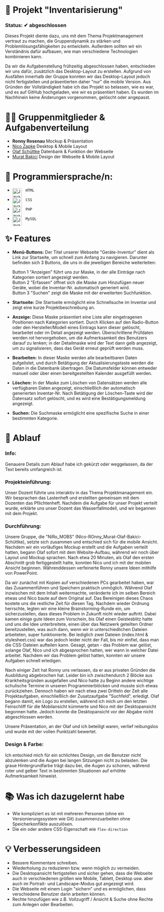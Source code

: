 # 📁 Projekt "Inventarisierung"
### Status: ✔ abgeschlossen
Dieses Projekt diente dazu, uns mit dem Thema Projektmanagement vertraut zu machen, die Gruppendynamik zu stärken und Problemlösungsfähigkeiten zu entwickeln. Außerdem sollten wir ein Verständnis dafür aufbauen, wie man verschiedene Technologien kombinieren kann.

Da wir die Aufgabenstellung frühzeitig abgeschlossen haben, entschieden wir uns dafür, zusätzlich das Desktop-Layout zu erstellen. Aufgrund von Ausfällen innerhalb der Gruppe konnten wir das Desktop-Layout jedoch nicht fertigstellen und präsentierten daher "nur" die mobile Version. 
Aus Gründen der Vollständigkeit habe ich das Projekt so belassen, wie es war, und es auf GitHub hochgeladen, wie wir es präsentiert haben. Es wurden im Nachhinein keine Änderungen vorgenommen, gelöscht oder angepasst.

# 👨‍💻 Gruppenmitglieder & Aufgabenverteilung
- <b>Ronny Rosenau</b>
Mockup & Präsentation
- [Nico Zapke](https://github.com/nzapke)
Desktop & Mobile Layout
- [Olaf Schüttke](https://github.com/S2pid030)
Datenbank & Funktion der Webseite
- [Murat Bakici](https://github.com/murat-bakici)
Design der Webseite & Mobile Layout
 
# 🧰 Programmiersprache/n:
- `HTML` <img align="left" alt="Java" width="30px" style="padding-right:10px;" src="https://cdn.jsdelivr.net/gh/devicons/devicon/icons/html5/html5-original.svg"/>

- `CSS` <img align="left" alt="Java" width="30px" style="padding-right:10px;" src="https://cdn.jsdelivr.net/gh/devicons/devicon/icons/css3/css3-original.svg"/>

- `PHP` <img align="left" alt="Java" width="30px" style="padding-right:10px;" src="https://cdn.jsdelivr.net/gh/devicons/devicon/icons/php/php-original.svg"/>

- `MySQL`<img align="left" alt="Java" width="30px" style="padding-right:10px;" src="https://cdn.jsdelivr.net/gh/devicons/devicon/icons/mysql/mysql-original.svg"/>

# ✨ Features
- **Menü-Buttons:** Der Titel unserer Webseite "Geräte-Inventur" dient als Link zur Startseite, um schnell zum Anfang zu navigieren. Darunter befinden sich 3 Buttons, die uns in die jeweiligen Bereiche weiterleiten:

    Button 1 "Anzeigen" führt uns zur Maske, in der alle Einträge nach Kategorien sortiert angezeigt werden.<br>
    Button 2 "Erfassen" öffnet sich die Maske zum Hinzufügen neuer Geräte, wobei die Inventar-Nr. automatisch generiert wird.<br>
    Button 3 "Suchen" zeigt die Maske mit der erweiterten Suchfunktion.


- **Startseite:** Die Startseite ermöglicht eine Schnellsuche im Inventar und zeigt eine kurze Projektbeschreibung an.


- **Anzeige:** Diese Maske präsentiert eine Liste aller eingetragenen Positionen nach Kategorien sortiert. Durch Klicken auf den Radio-Button oder den Hersteller/Modell eines Eintrags kann dieser gelöscht, bearbeitet oder im Detail angezeigt werden. 
               Überschrittene Prüfdaten werden rot hervorgehoben, um die Aufmerksamkeit des Benutzers darauf zu lenken; in der Detailmaske wird der Text dann gelb angezeigt, um zu signalisieren, dass das Gerät erneut geprüft werden muss.


- **Bearbeiten:** In dieser Maske werden alle bearbeitbaren Daten aufgelistet, und durch Betätigung der Aktualisierungstaste werden die Daten in die Datenbank übertragen. Die Datumsfelder können entweder manuell oder über einen bereitgestellten Kalender ausgefüllt werden.


- **Löschen:** In der Maske zum Löschen von Datensätzen werden alle verfügbaren Daten angezeigt, einschließlich der automatisch generierten Inventar-Nr. Nach Betätigung der Löschen-Taste wird der Datensatz sofort gelöscht, und es wird eine Bestätigungsmeldung angezeigt.


- **Suchen:** Die Suchmaske ermöglicht eine spezifische Suche in einer bestimmten Kategorie.

# 🔄 Ablauf
### **Info:**<br> 
Genauere Details zum Ablauf habe ich gekürzt oder weggelassen, da der Text bereits umfangreich ist.

### **Projekteinführung:**<br>
Unser Dozent führte uns interaktiv in das Thema Projektmanagement ein. Wir besprachen das Lastenheft und erstellten gemeinsam mit dem Dozenten das Pflichtenheft. Nachdem die Aufgabe für unser Projekt verteilt wurde, erklärte uns unser Dozent das Wasserfallmodell, und wir begannen mit dem Projekt.

### **Durchführung:**<br>
Unsere Gruppe, die "NiRo_MOBS" (NIco-ROnny_Murat-Olaf-Bakici-Schüttke), setzte sich zusammen und entschied sich für die mobile Ansicht. 
Nachdem wir ein vorläufiges Mockup erstellt und die Aufgaben verteilt hatten, begann Olaf sofort mit dem Website-Aufbau, während wir noch über Layout und Mockup sprachen. 
Nach etwa 20 Minuten, als Olaf den ersten Abschnitt grob fertiggestellt hatte, konnten Nico und ich mit der mobilen Ansicht beginnen. Währenddessen verfeinerte Ronny unsere Ideen mithilfe von PowerPoint.

Da wir zunächst mit Kopien auf verschiedenen PCs gearbeitet haben, war das Zusammenführen und Speichern praktisch unmöglich. Während Olaf inzwischen mit dem Inhalt weitermachte, veränderte ich im selben Bereich etwas und Nico baute auf dem Original auf. 
Das Bereinigen dieses Chaos kostete uns die restliche Zeit für diesen Tag. Nachdem wieder Ordnung herrschte, legten wir eine kleine Brainstorming-Runde ein, um sicherzustellen, dass dieses Problem in Zukunft nicht wieder auftritt. 
Dabei kamen einige gute Ideen zum Vorschein, bis Olaf einen Geistesblitz hatte und uns die Idee unterbreitete, einen über das Netzwerk geteilten Ordner bereitzustellen, was auch dann, wenn wir in unterschiedlichen Dateien arbeiteten, super funktionierte. 
Bei lediglich zwei Dateien (index.html & stylesheet.css) war das jedoch leider nicht der Fall, bis mir einfiel, dass man die CSS-Dateien aufteilen kann. Gesagt, getan - das Problem war gelöst, solange Olaf, Nico und ich abgesprochen hatten, wer wann in welcher Datei arbeitet.
Nachdem wir das Problem gelöst hatten, konnten wir unsere Aufgaben schnell erledigen.

Nach einiger Zeit hat Ronny uns verlassen, da er aus privaten Gründen die Ausbildung abgebrochen hat. Leider bin ich zwischendurch 2 Blöcke aus Krankheitsgründen ausgefallen und Nico hatte zu Beginn andere wichtige schulische Termine in unseren Programmierblöcken und musste sich etwas zurückziehen.
Dennoch haben wir nach etwa zwei Dritteln der Zeit alle Projektaufgaben, einschließlich der Zusatzaufgabe "Suchfeld", erledigt. Olaf begann damit, ein Logo zu erstellen, während ich mich um den letzten Feinschliff für die Mobilansicht kümmerte und Nico mit der Desktopansicht begonnen hatte. 
Jedoch konnte die Desktopansicht vor der Abgabe nicht abgeschlossen werden.

Unsere Präsentation, an der Olaf und ich beteiligt waren, verlief reibungslos und wurde mit der vollen Punktzahl bewertet.

### **Design & Farbe:**<br>
Ich entschied mich für ein schlichtes Design, um die Benutzer nicht abzulenken und die Augen bei langen Sitzungen nicht zu belasten. Die graue Hintergrundfarbe trägt dazu bei, die Augen zu schonen, während roter und gelber Text in bestimmten Situationen auf erhöhte Aufmerksamkeit hinweist.

# 📚 Was ich dazugelernt habe
- Wie kompliziert es ist mit mehreren Personen (ohne ein Versionierungssystem wie Git) zusammenzuarbeiten ohne Speicherkonflikte auszulösen.
- Die ein oder andere CSS-Eigenschaft wie `flex-direction`

# 💡 Verbesserungsideen
- Bessere Kommentare schreiben.
- Wiederholung zu reduzieren bzw. wenn möglich zu vermeiden.
- Die Desktopansicht fertigstellen und sicher gehen, dass die Webseite auch in verschiedenen größen wie Mobile, Tablett, Desktop usw. aber auch im Portrait- und Landscape-Modus gut angezeigt wird.
- Die Webseite mit einem Login "sichern" und es ermöglichen, dass verschiedene Benutzer darin arbeiten können.
- Rechte hinzufügen wie z.B. Vollzugriff / Ansicht & Suche ohne Rechte zum Anlegen oder Bearbeiten.
